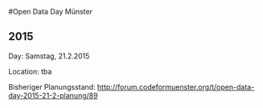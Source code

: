#Open Data Day Münster

## 2015

Day: Samstag, 21.2.2015

Location: tba


Bisheriger Planungsstand: http://forum.codeformuenster.org/t/open-data-day-2015-21-2-planung/89
